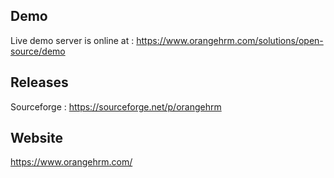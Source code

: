 ## Demo

Live demo server is online at : https://www.orangehrm.com/solutions/open-source/demo

## Releases

Sourceforge : https://sourceforge.net/p/orangehrm

## Website

https://www.orangehrm.com/